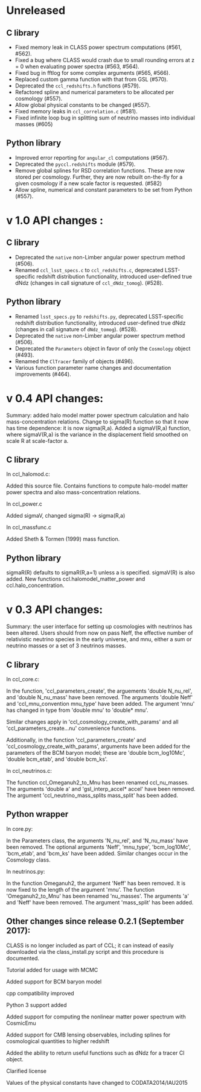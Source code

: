 # Unreleased

## C library
- Fixed memory leak in CLASS power spectrum computations (#561, #562).
- Fixed a bug where CLASS would crash due to small rounding errors at z = 0
  when evaluating power spectra (#563, #564).
- Fixed bug in fftlog for some complex arguments (#565, #566).
- Replaced custom gamma function with that from GSL (#570).
- Deprecated the `ccl_redshifts.h` functions (#579).
- Refactored spline and numerical parameters to be allocated per cosmology (#557).
- Allow global physical constants to be changed (#557).
- Fixed memory leaks in `ccl_correlation.c` (#581).
- Fixed infinite loop bug in splitting sum of neutrino masses into individual masses (#605)

## Python library
- Improved error reporting for `angular_cl` computations (#567).
- Deprecated the `pyccl.redshifts` module (#579).
- Remove global splines for RSD correlation functions. These are now stored
  per cosmology. Further, they are now rebuilt on-the-fly for a given
  cosmology if a new scale factor is requested. (#582)
- Allow spline, numerical and constant parameters to be set from Python (#557).

# v 1.0 API changes :

## C library
- Deprecated the `native` non-Limber angular power spectrum method (#506).
- Renamed `ccl_lsst_specs.c` to `ccl_redshifts.c`, deprecated LSST-specific redshift distribution functionality, introduced user-defined true dNdz (changes in call signature of `ccl_dNdz_tomog`). (#528).

## Python library
- Renamed `lsst_specs.py` to `redshifts.py`, deprecated LSST-specific redshift distribution functionality, introduced user-defined true dNdz (changes in call signature of `dNdz_tomog`). (#528).
- Deprecated the `native` non-Limber angular power spectrum method (#506).
- Deprecated the `Parameters` object in favor of only the `Cosmology` object (#493).
- Renamed the `ClTracer` family of objects (#496).
- Various function parameter name changes and documentation improvements (#464).

# v 0.4 API changes:

Summary: added halo model matter power spectrum calculation and halo mass-concentration relations. Change to sigma(R) function so that it now has time dependence: it is now sigma(R,a). Added a sigmaV(R,a) function, where sigmaV(R,a) is the variance in the displacement field smoothed on scale R at scale-factor a.

## C library
In ccl_halomod.c:

Added this source file. Contains functions to compute halo-model matter power spectra and also mass-concentration relations.

In ccl_power.c

Added sigmaV, changed sigma(R) -> sigma(R,a)

In ccl_massfunc.c

Added Sheth & Tormen (1999) mass function.

## Python library

sigmaR(R) defaults to sigmaR(R,a=1) unless a is specified. sigmaV(R) is also added. New functions ccl.halomodel_matter_power and ccl.halo_concentration.

# v 0.3 API changes:

Summary: the user interface for setting up cosmologies with neutrinos has been altered. Users should from now on pass Neff, the effective number of relativistic neutrino species in the early universe, and mnu, either a sum or neutrino masses or a set of 3 neutrinos masses.

## C library
In ccl_core.c:

In the function, 'ccl\_parameters\_create', the arguements 'double N\_nu\_rel', and 'double N\_nu\_mass' have been removed. The arguments 'double Neff' and 'ccl\_mnu\_convention mnu\_type' have been added. The argument 'mnu' has changed in type from 'double mnu' to 'double* mnu'.

Similar changes apply in 'ccl\_cosmology\_create\_with\_params' and all 'ccl\_parameters\_create...nu' convenience functions.

Additionally, in the function 'ccl\_parameters\_create' and 'ccl\_cosmology\_create\_with\_params', arguments have been added for the parameters of the BCM baryon model; these are 'double bcm\_log10Mc', 'double bcm\_etab', and 'double bcm\_ks'.

In ccl_neutrinos.c:

The function ccl\_Omeganuh2\_to\_Mnu has been renamed ccl\_nu\_masses. The arguments 'double a' and 'gsl\_interp\_accel* accel' have been removed. The argument 'ccl\_neutrino\_mass\_splits mass\_split' has been added.

## Python wrapper
In core.py:

In the Parameters class, the arguments 'N\_nu\_rel', and 'N\_nu\_mass' have been removed. The optional arguments 'Neff', 'mnu\_type', 'bcm\_log10Mc', 'bcm\_etab', and 'bcm\_ks' have been added. Similar changes occur in the Cosmology class.

In neutrinos.py:

In the function Omeganuh2, the argument 'Neff' has been removed. It is now fixed to the length of the argument 'mnu'.
The function 'Omeganuh2\_to\_Mnu' has been renamed 'nu\_masses'. The arguments 'a' and 'Neff' have been removed. The argument 'mass\_split' has been added.


## Other changes since release 0.2.1 (September 2017):

CLASS is no longer included as part of CCL; it can instead of easily downloaded via the class_install.py script and this procedure is documented.

Tutorial added for usage with MCMC

Added support for BCM baryon model

cpp compatibility improved

Python 3 support added

Added support for computing the nonlinear matter power spectrum with CosmicEmu

Added support for CMB lensing observables, including splines for cosmological quantities to higher redshift

Added the ability to return useful functions such as dNdz for a tracer Cl object.

Clarified license

Values of the physical constants have changed to CODATA2014/IAU2015
